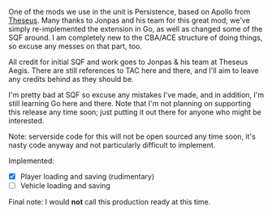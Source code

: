 One of the mods we use in the unit is Persistence, based on Apollo from [Theseus](https://github.com/Theseus-Aegis/Mods). Many thanks to Jonpas and his team for this great mod; we've simply re-implemented the extension in Go, as well as changed some of the SQF around. I am completely new to the CBA/ACE structure of doing things, so excuse any messes on that part, too.

All credit for initial SQF and work goes to Jonpas & his team at Theseus Aegis. There are still references to TAC here and there, and I'll aim to leave any credits behind as they should be.

I'm pretty bad at SQF so excuse any mistakes I've made, and in addition, I'm still learning Go here and there. Note that I'm not planning on supporting this release any time soon; just putting it out there for anyone who might be interested.

Note: serverside code for this will not be open sourced any time soon, it's nasty code anyway and not particularly difficult to implement.

Implemented:
- [x] Player loading and saving (rudimentary)
- [ ] Vehicle loading and saving

Final note: I would **not** call this production ready at this time.